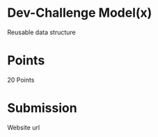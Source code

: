 # Dev-Challenge Model(x)

  Reusable data structure

# Points
  20 Points

# Submission
  Website url